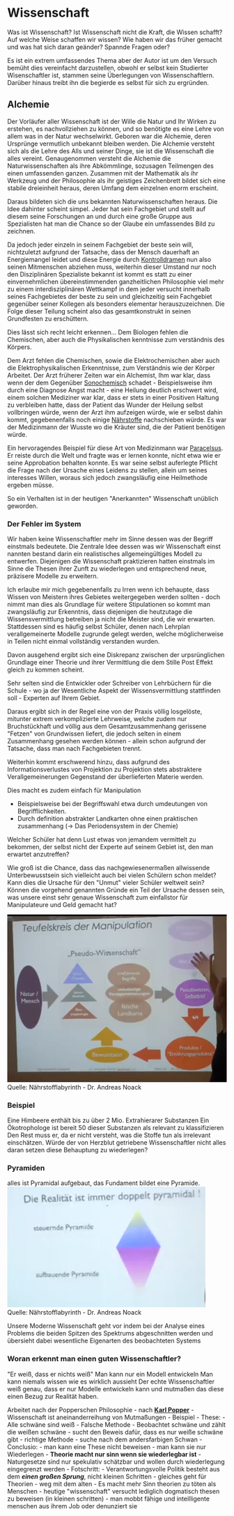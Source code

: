 # Wissenschaft
Was ist Wissenschaft? 
Ist Wissenschaft nicht die Kraft, die Wissen schafft?
Auf welche Weise schaffen wir wissen?
Wie haben wir das früher gemacht und was hat sich daran geänder?
Spannde Fragen oder?

Es ist ein extrem umfassendes Thema aber der Autor ist um den Versuch bemüht dies vereinfacht darzustellen, obwohl er selbst kein Studierter Wisenschaftler ist, stammen seine Überlegungen von Wissenschaftlern. Darüber hinaus treibt ihn die begierde es selbst für sich zu ergründen.

## Alchemie
Der Vorläufer aller Wissenschaft ist der Wille die Natur und Ihr Wirken zu erstehen, es nachvollziehen zu können, und so benötigte es eine Lehre von allem was in der Natur wechselwirkt.
Geboren war die Alchemie, deren Ursprünge vermutlich unbekannt bleiben werden.
Die Alchemie versteht sich als die Lehre des Alls und seiner Dinge, sie ist die Wissenschaft die alles vereint.
Genaugenommen versteht die Alchemie die Naturwissenschaften als ihre Abkömmlinge, sozusagen Teilmengen des einen umfassenden ganzen.
Zusammen mit der Mathematik als ihr Werkzeug und der Philosophie als ihr geistiges Zeichenbrett bildet sich eine stabile dreieinheit heraus, deren Umfang dem einzelnen enorm erscheint.

Daraus bildeten sich die uns bekannten Naturwissenschaften heraus.
Die Idee dahinter scheint simpel. 
Jeder hat sein Fachgebiet und stellt auf diesem seine Forschungen an und durch eine große Gruppe aus Spezialisten hat man die Chance so der Glaube ein umfassendes Bild zu zeichnen.

Da jedoch jeder einzeln in seinem Fachgebiet der beste sein will, nichtzuletzt aufgrund der Tatsache, dass der Mensch dauerhaft an Energiemangel leidet und diese Energie durch [Kontrolldramen](Tipps%20für%20den%20Alltag/Allgemeine%20Tipps/Rhetorik/Kontrolldramen/Kontrolldramen.md) nun also seinen Mitmenschen abziehen muss, weiterhin dieser Umstand nur noch den Disziplinären Spezialiste bekannt ist kommt es statt zu einer einvernehmlichen übereinstimmenden ganzheitlichen Philosophie viel mehr zu einem interdisziplinären Wettkampf in dem jeder versucht innerhalb seines Fachgebietes der beste zu sein und gleichzeitig sein Fachgebiet gegenüber seiner Kollegen als besonders elementar herauszuzeichnen. Die Folge dieser Teilung scheint also das gesamtkonstrukt in seinen Grundfesten zu erschüttern. 

Dies lässt sich recht leicht erkennen...
Dem Biologen fehlen die Chemischen, aber auch die Physikalischen kenntnisse zum verständnis des Körpers.

Dem Arzt fehlen die Chemischen, sowie die Elektrochemischen aber auch die Elektrophysikalischen Erkenntnisse, zum Verständnis wie der Körper Arbeitet. 
Der Arzt früherer Zeiten war ein Alchemist, Ihm war klar, dass wenn der dem Gegenüber [Sonochemisch](Sonochemie/Sonochemie.md) schadet - Beispielsweise ihm durch eine Diagnose Angst macht - eine Heilung deutlich erschwert wird, einem solchen Mediziner war klar, dass er stets in einer Positiven Haltung zu verbleiben hatte, dass der Patient das Wunder der Heilung selbst vollbringen würde, wenn der Arzt ihm aufzeigen würde, wie er selbst dahin kommt, gegebenenfalls noch einige [Nährstoffe](Wichtige%20Nährstoffquellen/Nährstoffe.md) nachschieben würde. Es war der Medizinmann der Wusste wo die Kräuter sind, die der Patient benötigen würde. 

Ein hervoragendes Beispiel für diese Art von Medizinmann war [Paracelsus](Wichtige%20Persönlichkeiten/Paracelsus.md). Er reiste durch die Welt und fragte was er lernen konnte, nicht etwa wie er seine Approbation behalten konnte. Es war seine selbst auferlegte Pflicht die Frage nach der Ursache eines Leidens zu stellen, allein um seines interesses Willen, woraus sich jedoch zwangsläufig eine Heilmethode ergeben müsse.

So ein Verhalten ist in der heutigen "Anerkannten" Wissenschaft unüblich geworden.


### Der Fehler im System
Wir haben keine Wissenschaftler mehr im Sinne dessen was der Begriff einstmals bedeutete. Die Zentrale Idee dessen was wir Wissenschaft einst nannten bestand darin ein realistisches allgemeingültiges Modell zu entwerfen. Diejenigen die Wissenschaft praktizieren hatten einstmals im Sinne die Thesen ihrer Zunft zu wiederlegen und entsprechend neue, präzisere Modelle zu erweitern.

Ich erlaube mir mich gegebenenfalls zu Irren wenn ich behaupte, dass Wissen von Meistern ihres Gebietes weitergegeben werden sollten - doch nimmt man dies als Grundlage für weitere Stipulationen so kommt man zwangsläufig zur Erkenntnis, dass diejenigen die heutzutage die Wissensvermittlung betreiben ja nicht die Meister sind, die wir erwarten. 
Stattdessen sind es häufig selbst Schüler, denen nach Lehrplan verallgemeinerte Modelle zugrunde gelegt werden, welche möglicherweise in Teilen nicht einmal vollständig verstanden wurden.

Davon ausgehend ergibt sich eine Diskrepanz zwischen der urpsrünglichen Grundlage einer Theorie und ihrer Vermittlung die dem Stille Post Effekt gleich zu kommen scheint.

Sehr selten sind die Entwickler oder Schreiber von Lehrbüchern für die Schule - wo ja der Wesentliche Aspekt der Wissensvermittlung stattfinden soll - Experten auf Ihrem Gebiet.

Daraus ergibt sich in der Regel eine von der Praxis völlig losgelöste, mitunter extrem verkomplizierte Lehrweise, welche zudem nur Bruchstückhaft und völlig aus dem Gesamtzusammenhang gerissene "Fetzen" von Grundwissen liefert, die jedoch selten in einem Zusammenhang gesehen werden können - allein schon aufgrund der Tatsache, dass man nach Fachgebieten trennt. 

Weiterhin kommt erschwerend hinzu, dass aufgrund des Informationsverlustes von Projektion zu Projektion stets abstraktere Verallgemeinerungen Gegenstand der überlieferten Materie werden.

Dies macht es zudem einfach für Manipulation 
- Beispielsweise bei der Begriffswahl etwa durch umdeutungen von Begrifflichkeiten.
- Durch definition abstrakter Landkarten ohne einen praktischen zusammenhang (-> Das Periodensystem in der Chemie)

Welcher Schüler hat denn Lust etwas von jemandem vermittelt zu bekommen, der selbst nicht der Experte auf seinem Gebiet ist, den man erwartet anzutreffen?

Wie groß ist die Chance, dass das nachgewiesenermaßen allwissende Unterbewusstsein sich vielleicht auch bei vielen Schülern schon meldet? 
Kann dies die Ursache für den "Unmut" vieler Schüler weltweit sein?
Können die vorgehend genannten Gründe ein Teil der Ursache dessen sein, was unsere einst sehr genaue Wissenschaft zum einfallstor für Manipulateure und Geld gemacht hat?

 ![Quelle: Nährstofflabyrinth - Dr. Andreas Noack](__Attatchments/tk_manipulation.png)
Quelle: Nährstofflabyrinth - Dr. Andreas Noack

### Beispiel
Eine Himbeere enthält bis zu über 2 Mio. 	Extrahierarer Substanzen
Ein Ökotrophologe ist bereit 50 dieser Substanzen als relevant zu klassifizieren
Den Rest muss er, da er nicht versteht, was die Stoffe tun als irrelevant einschätzen.
Würde der von Herzblut getriebene Wissenschaftler nicht alles daran setzen diese Behauptung zu wiederlegen?

### Pyramiden
alles ist Pyramidal aufgebaut, das Fundament bildet eine Pyramide.
![Quelle: Nährstofflabyrinth - Dr. Andreas Noack](__Attatchments/pyramides.png)	
Quelle: Nährstofflabyrinth - Dr. Andreas Noack


Unsere Moderne Wissenschaft geht vor indem bei der Analyse eines Problems die beiden Spitzen des Spektrums abgeschnitten werden und übersieht dabei wesentliche Eigenarten des beobachteten Systems


### Woran erkennt man einen guten Wissenschaftler?
"Er weiß, dass er nichts weiß"
Man kann nur ein Modell entwickeln
Man kann niemals wissen wie es wirklich aussieht
Der echte Wissenschaftler weiß genau, dass er nur Modelle entwickeln kann und mutmaßen das diese einen Bezug zur Realität haben.

Arbeitet nach der Popperschen Philosophie
	- nach **[Karl Popper](Wichtige%20Persönlichkeiten/Karl%20Popper.md)**
		- Wissenschaft ist aneinanderreihung von Mutmaßungen
			- Beispiel
				- These: 
					- Alle schwäne sind weiß
					- Falsche Methode 
						- Beobachtet schwäne und zählt die weißen schwäne
						- sucht den Beweis dafür, dass es nur weiße schwäne gibt
					- richtige Methode
						- suche nach dem andersfarbigen Schwan
					- Conclusio:
						- man kann eine These nicht beweisen
						- man kann sie nur Wiederlegen
						- **Theorie macht nur sinn wenn sie wiederlegbar ist**
						- Naturgesetze sind nur spekulativ schätzbar und wollen durch wiederlegung eingegrenzt werden
					- Fotschritt:
						- Verantwortungsvolle Politik besteht aus dem _**einen großen Sprung**_, nicht kleinen Schritten
							- gleiches geht für Theorien
							- weg mit dem alten
							- Es macht mehr Sinn theorien zu töten als Menschen
							- heutige "wissenschaft" versucht lediglich dogmatisch thesen zu beweisen (in kleinen schritten)
								- man mobbt fähige und inteilligente menschen aus ihrem Job oder denunziert sie